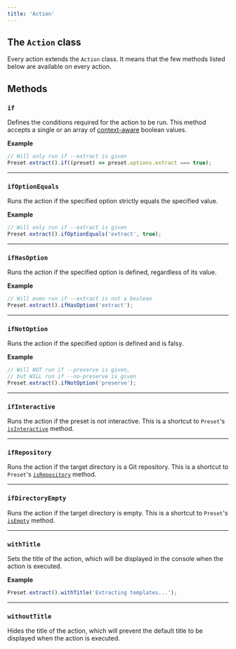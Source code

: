 ```yaml
---
title: 'Action'
---
```


## The `Action` class

Every action extends the `Action` class. It means that the few methods listed below are available on every action.

## Methods

### `if`

Defines the conditions required for the action to be run. This method accepts a single or an array of [context-aware](/api/preset/#context-aware-parameters) boolean values.

**Example**

```ts
// Will only run if --extract is given
Preset.extract().if((preset) => preset.options.extract === true);
```

---

### `ifOptionEquals`

Runs the action if the specified option strictly equals the specified value.

**Example**

```ts
// Will only run if --extract is given
Preset.extract().ifOptionEquals('extract', true);
```

---

### `ifHasOption`

Runs the action if the specified option is defined, regardless of its value.

**Example**

```ts
// Will even run if --extract is not a boolean
Preset.extract().ifHasOption('extract');
```

---

### `ifNotOption`

Runs the action if the specified option is defined and is falsy.

**Example**

```ts
// Will NOT run if --preserve is given,
// but WILL run if --no-preserve is given
Preset.extract().ifNotOption('preserve');
```

---

### `ifInteractive`

Runs the action if the preset is not interactive. This is a shortcut to `Preset`'s [`isInteractive`](/docs/api/preset#isinteractive) method.

---

### `ifRepository`

Runs the action if the target directory is a Git repository. This is a shortcut to `Preset`'s [`isRepository`](/docs/api/preset#isinteractive) method.

---

### `ifDirectoryEmpty`

Runs the action if the target directory is empty. This is a shortcut to `Preset`'s [`isEmpty`](/docs/api/preset#istargetdirectoryempty) method.

---

### `withTitle`

Sets the title of the action, which will be displayed in the console when the action is executed.

**Example**

```ts
Preset.extract().withTitle('Extracting templates...');
```

---

### `withoutTitle`

Hides the title of the action, which will prevent the default title to be displayed when the action is executed.
